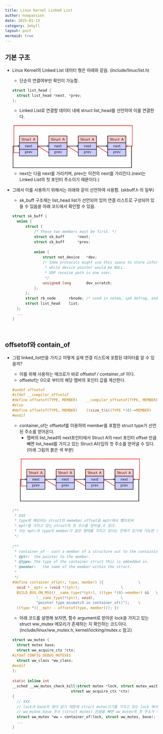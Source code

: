 ```yaml
---
title: Linux Kernel Linked List
author: nowpassion
date: 2025-01-13
category: Jekyll
layout: post
mermaid: true
---
```

## 기본 구조
* Linux Kernel의 Linked List 데이터 형은 아래와 같음. (include/linux/list.h)
  * 단순히 연결여부만 확인이 가능함.

  ```c
  struct list_head {
	struct list_head *next, *prev;
  };
  ```
  * Linked List로 연결할 데이터 내에 struct list_head를 선언하여 이를 연결한다.
  <br />
  <img src="/assets/dll.png" width="400">
  
  * next는 다음 next를 가리키며, prev는 이전의 next를 가리킨다.(next는 Linked List의 첫 포인터 주소이기 때문이다.)
* 그래서 이를 사용하기 위해서는 아래와 같이 선언하여 사용함. (skbuff.h 의 일부)
  * sk_buff 구조체는 list_head list가 선언되어 있어 연결 리스트로 구성되어 있을 수 있음을 아래 코드에서 확인할 수 있음.
  
  ```c
  struct sk_buff {
    union {
		struct {
			/* These two members must be first. */
			struct sk_buff		*next;
			struct sk_buff		*prev;

			union {
				struct net_device	*dev;
				/* Some protocols might use this space to store information,
				 * while device pointer would be NULL.
				 * UDP receive path is one user.
				 */
				unsigned long		dev_scratch;
			};
		};
		struct rb_node		rbnode; /* used in netem, ip4 defrag, and tcp stack */
		struct list_head	list;
	};
    ... 
  }
  ```
<br />

## offsetof와 contain_of
* 그럼 linked_list만을 가지고 어떻게 실제 연결 리스트에 포함된 데이터를 알 수 있을까?
  * 이를 위해 사용하는 매크로가 바로 offsetof / container_of 이다.
  * offsetof는 0으로 부터의 해당 멤버의 포인터 값를 계산한다.

  ```c
  #undef offsetof
  #ifdef __compiler_offsetof
  #define offsetof(TYPE, MEMBER)	__compiler_offsetof(TYPE, MEMBER)
  #else
  #define offsetof(TYPE, MEMBER)	((size_t)&((TYPE *)0)->MEMBER)
  #endif
  ```
  * container_of는 offsetof를 이용하여 member를 포함한 struct type가 선언된 주소를 얻어온다.
    * 멤버의 list_head의 next포인터에서 Struct A의 next 포인터 offset 만큼 빼면 list_head를 가지고 있는 Struct A타입의 첫 주소를 얻어낼 수 있다. (아래 그림의 붉은 색 부분)
    <br />
    <img src="/assets/dll.png" width="400">


  ```c
  /** 
   * XXX
   * type에 해당되는 struct의 memeber offset을 mptr에서 뺌으로써 
   * mptr을 가지고 있는 struct의 첫 주소를 얻어낼 수 있다.
   * 이는 mptr과 type의 member가 같은 형태를 가지고 있다는 전제가 있기에 가능한 것이다
   */

  /**
   * container_of - cast a member of a structure out to the containing structure
   * @ptr:	the pointer to the member.
   * @type:	the type of the container struct this is embedded in.
   * @member:	the name of the member within the struct.
   *
   */
  #define container_of(ptr, type, member) ({				\
    void *__mptr = (void *)(ptr);					\
	BUILD_BUG_ON_MSG(!__same_type(*(ptr), ((type *)0)->member) &&	\
			 !__same_type(*(ptr), void),			\
			 "pointer type mismatch in container_of()");	\
	((type *)(__mptr - offsetof(type, member))); })	

  ```
  * 아래 코드를 설명해 보자면, 함수 argument로 받아온 lock을 가지고 있는 struct ww_mutex 메모리가 존재하는 지 확인하는 코드이다. (include/linux/ww_mutex.h, kernel/locking/mutex.c 참고)

  ```c
  struct ww_mutex {
  	struct mutex base;
  	struct ww_acquire_ctx *ctx;
  #ifdef CONFIG_DEBUG_MUTEXES
  	struct ww_class *ww_class;
  #endif
  };

  static inline int 
  __sched __ww_mutex_check_kill(struct mutex *lock, struct mutex_waiter *waiter,
  							 struct ww_acquire_ctx *ctx)
  {
  	// XXX
  	// lock과 base의 형이 같기 때문에 struct mutex크기를 가지고 있는 lock 에서
  	// ww_mutex.base 주소 (struct mutex) 만큼을 빼면 ww_mutex의 첫 주소가 계산될 것임.
  	struct ww_mutex *ww = container_of(lock, struct ww_mutex, base);
  	...
  }
  ```
